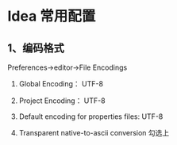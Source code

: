 # Idea 常用配置



## 1、编码格式

Preferences->editor->File Encodings

1. Global Encoding： UTF-8

2. Project Encoding： UTF-8

3. Default encoding for properties files: UTF-8
4. Transparent native-to-ascii conversion 勾选上



